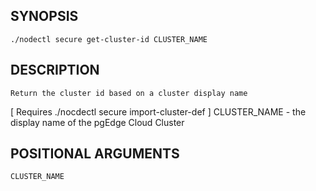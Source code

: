 ## SYNOPSIS
    ./nodectl secure get-cluster-id CLUSTER_NAME
 
## DESCRIPTION
    Return the cluster id based on a cluster display name
[ Requires ./nocdectl secure import-cluster-def ]
  CLUSTER_NAME - the display name of the pgEdge Cloud Cluster
 
## POSITIONAL ARGUMENTS
    CLUSTER_NAME
